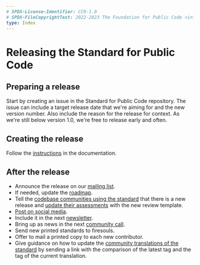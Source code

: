 ```yaml
---
# SPDX-License-Identifier: CC0-1.0
# SPDX-FileCopyrightText: 2022-2023 The Foundation for Public Code <info@publiccode.net>
type: Index
---
```


# Releasing the Standard for Public Code

## Preparing a release

Start by creating an issue in the Standard for Public Code repository.
The issue can include a target release date that we're aiming for and the new version number.
Also include the reason for the release for context.
As we're still below version 1.0, we're free to release early and often.

## Creating the release

Follow the [instructions](https://github.com/publiccodenet/standard/blob/develop/docs/releasing.md) in the documentation.

## After the release

* Announce the release on our [mailing list](https://lists.publiccode.net/mailman/postorius/lists/standard.lists.publiccode.net/).
* If needed, update the [roadmap](https://github.com/publiccodenet/standard/blob/develop/docs/roadmap.md).
* Tell the [codebase communities using the standard](https://publiccode.net/codebases/) that there is a new release and [update their assessments](assessment-update.md) with the new review template.
* [Post on social media](https://about.publiccode.net/activities/communication/how-to-post-to-social-media.html).
* Include it in the next [newsletter](https://about.publiccode.net/activities/communication/sending-newsletters.html).
* Bring up as news in the next [community call](https://about.publiccode.net/activities/community-calls/).
* Send new printed standards to firesouls.
* Offer to mail a printed copy to each new contributor.
* Give guidance on how to update the [community translations of the standard](https://github.com/publiccodenet/community-translations-standard) by sending a link with the comparison of the latest tag and the tag of the current translation.
